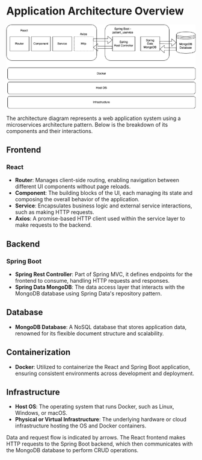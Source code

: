 # Application Architecture Overview

![Diagram](architecture.drawio.png)

The architecture diagram represents a web application system using a microservices architecture pattern. Below is the breakdown of its components and their interactions.

## Frontend

### React

- **Router**: Manages client-side routing, enabling navigation between different UI components without page reloads.
- **Component**: The building blocks of the UI, each managing its state and composing the overall behavior of the application.
- **Service**: Encapsulates business logic and external service interactions, such as making HTTP requests.
- **Axios**: A promise-based HTTP client used within the service layer to make requests to the backend.

## Backend

### Spring Boot

- **Spring Rest Controller**: Part of Spring MVC, it defines endpoints for the frontend to consume, handling HTTP requests and responses.
- **Spring Data MongoDB**: The data access layer that interacts with the MongoDB database using Spring Data's repository pattern.

## Database

- **MongoDB Database**: A NoSQL database that stores application data, renowned for its flexible document structure and scalability.

## Containerization

- **Docker**: Utilized to containerize the React and Spring Boot application, ensuring consistent environments across development and deployment.

## Infrastructure

- **Host OS**: The operating system that runs Docker, such as Linux, Windows, or macOS.
- **Physical or Virtual Infrastructure**: The underlying hardware or cloud infrastructure hosting the OS and Docker containers.

Data and request flow is indicated by arrows. The React frontend makes HTTP requests to the Spring Boot backend, which then communicates with the MongoDB database to perform CRUD operations.

